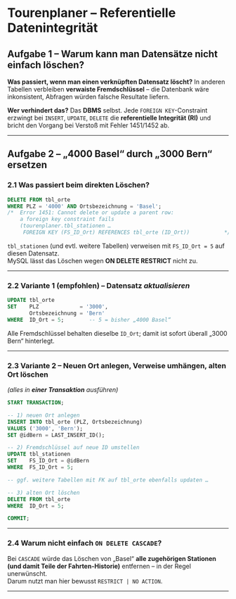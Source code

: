 # Tourenplaner – Referentielle Datenintegrität  
## Aufgabe 1 – Warum kann man Datensätze nicht einfach löschen?

**Was passiert, wenn man einen verknüpften Datensatz löscht?** 
In anderen Tabellen verbleiben **verwaiste Fremdschlüssel** – die Datenbank wäre inkonsistent, Abfragen würden falsche Resultate liefern. 

**Wer verhindert das?** 
Das **DBMS** selbst. Jede `FOREIGN KEY`-Constraint erzwingt bei `INSERT`, `UPDATE`, `DELETE` die **referentielle Integrität (RI)** und bricht den Vorgang bei Verstoß mit Fehler 1451/1452 ab.

---

## Aufgabe 2 – „4000 Basel“ durch „3000 Bern“ ersetzen

### 2.1 Was passiert beim direkten Löschen?

~~~sql
DELETE FROM tbl_orte
WHERE PLZ = '4000' AND Ortsbezeichnung = 'Basel';
/*  Error 1451: Cannot delete or update a parent row:
    a foreign key constraint fails
    (tourenplaner.tbl_stationen …
     FOREIGN KEY (FS_ID_Ort) REFERENCES tbl_orte (ID_Ort))           */
~~~

`tbl_stationen` (und evtl. weitere Tabellen) verweisen mit `FS_ID_Ort = 5` auf diesen Datensatz.  
MySQL lässt das Löschen wegen **ON DELETE RESTRICT** nicht zu.

---

### 2.2 Variante 1 (empfohlen) – Datensatz *aktualisieren*

~~~sql
UPDATE tbl_orte
SET    PLZ             = '3000',
       Ortsbezeichnung = 'Bern'
WHERE  ID_Ort = 5;        -- 5 = bisher „4000 Basel“
~~~

Alle Fremdschlüssel behalten dieselbe `ID_Ort`; damit ist sofort überall „3000 Bern“ hinterlegt.

---

### 2.3 Variante 2 – Neuen Ort anlegen, Verweise umhängen, alten Ort löschen  

*(alles in **einer Transaktion** ausführen)*

~~~sql
START TRANSACTION;

-- 1) neuen Ort anlegen
INSERT INTO tbl_orte (PLZ, Ortsbezeichnung)
VALUES ('3000', 'Bern');
SET @idBern = LAST_INSERT_ID();

-- 2) Fremdschlüssel auf neue ID umstellen
UPDATE tbl_stationen
SET    FS_ID_Ort = @idBern
WHERE  FS_ID_Ort = 5;

-- ggf. weitere Tabellen mit FK auf tbl_orte ebenfalls updaten …

-- 3) alten Ort löschen
DELETE FROM tbl_orte
WHERE  ID_Ort = 5;

COMMIT;
~~~

---

### 2.4 Warum **nicht** einfach `ON DELETE CASCADE`?

Bei `CASCADE` würde das Löschen von „Basel“ **alle zugehörigen Stationen (und damit Teile der Fahrten-Historie)** entfernen – in der Regel unerwünscht.  
Darum nutzt man hier bewusst `RESTRICT | NO ACTION`.

---
